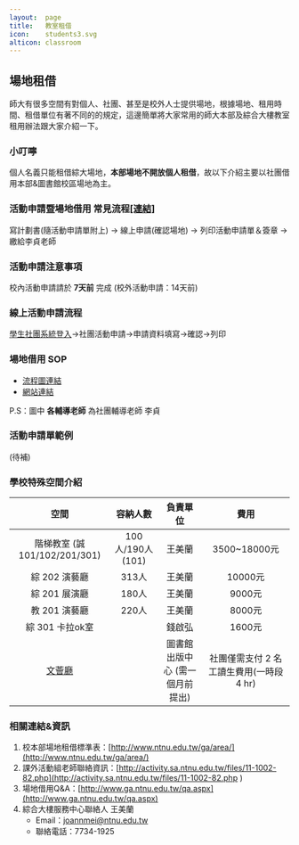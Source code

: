 ```yaml
---
layout:  page
title:   教室租借
icon:    students3.svg
alticon: classroom
---
```

## 場地租借
 師大有很多空間有對個人、社團、甚至是校外人士提供場地，根據場地、租用時間、租借單位有著不同的的規定，這邊簡單將大家常用的師大本部及綜合大樓教室租用辦法跟大家介紹一下。

### 小叮嚀
個人名義只能租借綜大場地，**本部場地不開放個人租借**，故以下介紹主要以社團借用本部&圖書館校區場地為主。

### 活動申請暨場地借用 常見流程[[連結]](http://activity.sa.ntnu.edu.tw/files/13-1002-393.php)
寫計劃書(隨活動申請單附上) → 線上申請(確認場地) → 列印活動申請單＆簽章 → 繳給李貞老師

### 活動申請注意事項
校內活動申請請於 **7天前** 完成 (校外活動申請：14天前)

### 線上活動申請流程
[學生社團系統登入](http://ap.itc.ntnu.edu.tw/club/StdtLoginCtrl)→社團活動申請→申請資料填寫→確認→列印

### 場地借用 SOP
- [流程圖連結](http://activity.sa.ntnu.edu.tw/ezfiles/2/1002/img/62/134534268.jpg)
- [網站連結](http://activity.sa.ntnu.edu.tw/files/13-1002-394.php)

P.S：圖中 **各輔導老師** 為社團輔導老師 李貞

### 活動申請單範例
(待補)

### 學校特殊空間介紹

空間|容納人數|負責單位|費用
:-:|:-----:|:-----:|:-:
階梯教室 (誠101/102/201/301)|100人/190人(101)|王美蘭|3500~18000元
綜 202 演藝廳|313人|王美蘭|10000元
綜 201 展演廳|180人|王美蘭|9000元
教 201 演藝廳|220人|王美蘭|8000元
綜 301 卡拉ok室|   |錢啟弘|1600元
[文薈廳](http://www.lib.ntnu.edu.tw/service/readme/whh_apply.pdf)|      |圖書館出版中心 (需一個月前提出)|社團僅需支付 2 名工讀生費用(一時段 4 hr)

### 相關連結&資訊
1. 校本部場地租借標準表：[http://www.ntnu.edu.tw/ga/area/](http://www.ntnu.edu.tw/ga/area/)
2. 課外活動組老師聯絡資訊：[http://activity.sa.ntnu.edu.tw/files/11-1002-82.php](http://activity.sa.ntnu.edu.tw/files/11-1002-82.php  )
3. 場地借用Q&A：[http://www.ga.ntnu.edu.tw/qa.aspx](http://www.ga.ntnu.edu.tw/qa.aspx)
4. 綜合大樓服務中心聯絡人 王美蘭
	- Email：[joannmei@ntnu.edu.tw](joannmei@ntnu.edu.tw)
	- 聯絡電話：7734-1925
